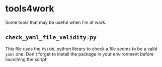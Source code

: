 # tools4work
Some tools that may be useful when I'm at work.

## `check_yaml_file_validity.py`
This file uses the `PyYAML` python library to check a file seems to be a valid `yaml` one. Don't forget to install the package in your environment before launching the script!
